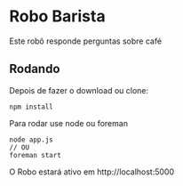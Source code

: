 # Robo Barista

Este robô responde perguntas sobre café

## Rodando

Depois de fazer o download ou clone:

    npm install

Para rodar use node ou foreman

    node app.js
    // OU
    foreman start

O Robo estará ativo em http://localhost:5000

